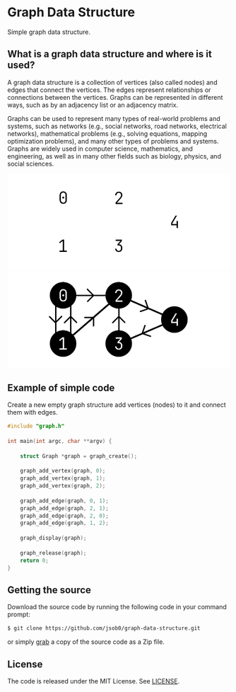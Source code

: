 # Graph Data Structure
Simple graph data structure.

## What is a graph data structure and where is it used?
A graph data structure is a collection of vertices (also called nodes) and edges that connect the vertices. The edges represent relationships or connections between the vertices. Graphs can be represented in different ways, such as by an adjacency list or an adjacency matrix.

Graphs can be used to represent many types of real-world problems and systems, such as networks (e.g., social networks, road networks, electrical networks), mathematical problems (e.g., solving equations, mapping optimization problems), and many other types of problems and systems. Graphs are widely used in computer science, mathematics, and engineering, as well as in many other fields such as biology, physics, and social sciences.

![](./doc/dark-graph-structure.png#gh-dark-mode-only)
![](./doc/light-graph-structure.png#gh-light-mode-only)

## Example of simple code
Create a new empty graph structure add vertices (nodes) to it and connect them with edges.
```c
#include "graph.h"

int main(int argc, char **argv) {

    struct Graph *graph = graph_create();

    graph_add_vertex(graph, 0);
    graph_add_vertex(graph, 1);
    graph_add_vertex(graph, 2);

    graph_add_edge(graph, 0, 1);
    graph_add_edge(graph, 2, 1);
    graph_add_edge(graph, 2, 0);
    graph_add_edge(graph, 1, 2);

    graph_display(graph);

    graph_release(graph);
    return 0;
}
```

## Getting the source
Download the source code by running the following code in your command prompt:
```sh
$ git clone https://github.com/jsob0/graph-data-structure.git
```
or simply [grab](https://github.com/jsob0/graph-data-structure/archive/main.zip) a copy of the source code as a Zip file.

## License
The code is released under the MIT License. See [LICENSE](/LICENSE).